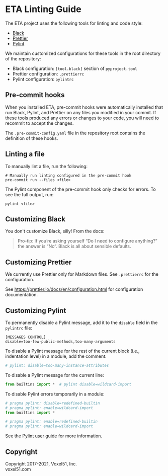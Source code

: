# ETA Linting Guide

The ETA project uses the following tools for linting and code style:

-   [Black](https://github.com/psf/black)
-   [Prettier](https://prettier.io)
-   [Pylint](https://www.pylint.org)

We maintain customized configurations for these tools in the root directory of
the repository:

-   Black configuration: `[tool.black]` section of `pyproject.toml`
-   Prettier configuration: `.prettierrc`
-   Pylint configuration: `pylintrc`

## Pre-commit hooks

When you installed ETA, pre-commit hooks were automatically installed that run
Black, Pylint, and Prettier on any files you modified in your commit. If these
tools produced any errors or changes to your code, you will need to recommit to
accept the changes.

The `.pre-commit-config.yaml` file in the repository root contains the
definition of these hooks.

## Linting a file

To manually lint a file, run the following:

```shell
# Manually run linting configured in the pre-commit hook
pre-commit run --files <file>
```

The Pylint component of the pre-commit hook only checks for errors. To see the
full output, run:

```shell
pylint <file>
```

## Customizing Black

You don't customize Black, silly! From the docs:

> Pro-tip: If you’re asking yourself “Do I need to configure anything?” the
> answer is “No”. Black is all about sensible defaults.

## Customizing Prettier

We currently use Prettier only for Markdown files. See `.prettierrc` for the
configuration.

See https://prettier.io/docs/en/configuration.html for configuration
documentation.

## Customizing Pylint

To permanently disable a Pylint message, add it to the `disable` field in the
`pylintrc` file:

```shell
[MESSAGES CONTROL]
disable=too-few-public-methods,too-many-arguments
```

To disable a Pylint message for the rest of the current block (i.e.,
indentation level) in a module, add the comment:

```py
# pylint: disable=too-many-instance-attributes
```

To disable a Pylint message for the current line:

```py
from builtins import *  # pylint disable=wildcard-import
```

To disable Pylint errors temporarily in a module:

```py
# pragma pylint: disable=redefined-builtin
# pragma pylint: enable=wildcard-import
from builtins import *

# pragma pylint: enable=redefined-builtin
# pragma pylint: enable=wildcard-import
```

See the [Pylint user guide](https://pylint.readthedocs.io/en/latest/) for more
information.

## Copyright

Copyright 2017-2021, Voxel51, Inc.<br> voxel51.com
